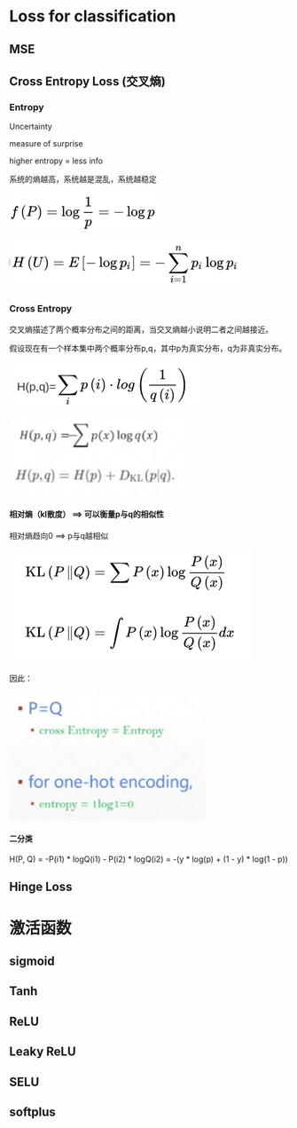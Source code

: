 # Loss for classification

## MSE

## Cross Entropy Loss (交叉熵)

### Entropy

Uncertainty

measure of surprise

higher entropy = less info

系统的熵越高，系统越是混乱，系统越稳定

![](./img/2.png)

![](./img/1.png)

### Cross Entropy

交叉熵描述了两个概率分布之间的距离，当交叉熵越小说明二者之间越接近。

假设现在有一个样本集中两个概率分布p,q，其中p为真实分布，q为非真实分布。

![](./img/3.png)

![](./img/5.png)

#### 相对熵（kl散度） ==> 可以衡量p与q的相似性

相对熵趋向0 ==> p与q越相似

![](./img/4.png)

因此：

![](./img/6.png)

#### 二分类

H(P, Q) = -P(i1) * logQ(i1) - P(i2) * logQ(i2) = -(y * log(p) + (1 - y) * log(1 - p))

## Hinge Loss

# 激活函数

## sigmoid

## Tanh

## ReLU

## Leaky ReLU

## SELU

## softplus
